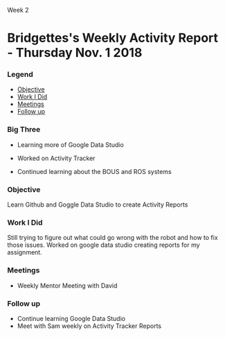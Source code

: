 Week 2
# Bridgettes's Weekly Activity Report - Thursday Nov. 1 2018
### Legend
 - [Objective](#objective)
 - [Work I Did](#work-i-did)
 - [Meetings](#meetings)
 - [Follow up](#follow-up)

### Big Three

- Learning more of Google Data Studio

- Worked on Activity Tracker

- Continued learning about the BOUS and ROS systems

### Objective

Learn Github and Goggle Data Studio to create Activity Reports

### Work I Did

Still trying to figure out what could go wrong with the robot and how to fix those issues. Worked on google data studio creating reports for my assignment. 

### Meetings
  - Weekly Mentor Meeting with David
 

### Follow up
- Continue learning Google Data Studio
- Meet with Sam weekly on Activity Tracker Reports
